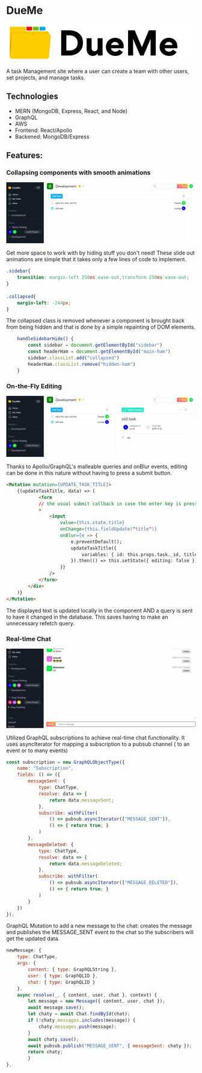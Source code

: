 # DueMe
![logo](client/public/images/icon-blk-smol.png)

A task Management site where a user can create a team with other users, set projects, and manage tasks.


<!-- ## Background and Overview
## Functionality and MVP
- [ ] User Auth
- [ ] Projects
- [ ] Teams
- [ ] Tasks
- [ ] Bonus: Chat
- [ ] Bonus: Calendar
- [ ] Bonus: File Upload -->

## Technologies
* MERN (MongoDB, Express, React, and Node)
* GraphQL
* AWS
* Frontend: React/Apollo
* Backened: MongoDB/Express

<!-- ## Group Members and Work Breakdown
Abby, Anoush, Brock, Carlos
### Day 1 - 2
* User Auth
* MongoDb Setup
* React Skeleton
* models (Teams, Users, Tasks, Projects)
* Home Page (splash)

### Day 3 - 5
* User Dashboard (sidebar)
    - tasks (add new, edit, delete, complete)
    - project/team (add new, edit, delete, complete)

### Day 5 - 7
* Chat
* Calendar
* File Upload


#### Bonus:
* Timeline
 -->

## Features:

### Collapsing components with smooth animations
![edit](client/public/videos/taskAni.gif)

Get more space to work with by hiding stuff you don't need! These slide out animations are simple that it takes only a few lines of code to implement.

```css
.sidebar{
    transition: margin-left 250ms ease-out,transform 250ms ease-out;
}

.collapsed{
    margin-left: -244px;
}

```

The collapsed class is removed whenever a component is brought back from being hidden and that is done by a simple repainting of DOM elements.

```javascript
    handleSidebarHide() {
        const sidebar = document.getElementById("sidebar")
        const headerHam = document.getElementById("main-ham")
        sidebar.classList.add("collapsed")
        headerHam.classList.remove("hidden-ham")
    }
```

### On-the-Fly Editing
![edit](client/public/videos/taskEdit.gif)

Thanks to Apollo/GraphQL's malleable queries and onBlur events, editing can be done in this nature without having to press a submit button. 


```html
<Mutation mutation={UPDATE_TASK_TITLE}>
    {(updateTaskTitle, data) => (
            <form
            // the usual submit callback in case the enter key is pressed
            >
                <input
                    value={this.state.title}
                    onChange={this.fieldUpdate("title")}
                    onBlur={e => {
                        e.preventDefault();
                        updateTaskTitle({
                            variables: { id: this.props.task._id, title: this.state.title }
                        }).then(() => this.setState({ editing: false }));
                    }}
                />
            </form>
        </div>
    )}
</Mutation>

```

The displayed text is updated locally in the component AND a query is sent to have it changed in the database. This saves having to make an unnecessary refetch query. 

### Real-time Chat
![edit](client/public/videos/chat.gif)

Utilized GraphQL subscriptions to achieve real-time chat functionality. It uses asyncIterator for mapping a subscription to a pubsub channel ( to an event or to many events)


```javascript
const subscription = new GraphQLObjectType({
    name: "Subscription",
    fields: () => ({
        messageSent: {
            type: ChatType,
            resolve: data => {
                return data.messageSent;
            },  
            subscribe: withFilter(
                () => pubsub.asyncIterator(["MESSAGE_SENT"]),
                () => { return true; } 
            )
        },
        messageDeleted: {
            type: ChatType,
            resolve: data => {
                return data.messageDeleted;
            },
            subscribe: withFilter(
                () => pubsub.asyncIterator(["MESSAGE_DELETED"]),
                () => { return true; }
            )
        }
    })
});

```

GraphQL Mutation to add a new message to the chat: creates the message and publishes the MESSAGE_SENT event to the chat so the subscribers will get the updated data.


```javascript
newMessage: {
    type: ChatType,
    args: {
        content: { type: GraphQLString },
        user: { type: GraphQLID },
        chat: { type: GraphQLID }
    },
    async resolve(_, { content, user, chat }, context) {
        let message = new Message({ content, user, chat });
        await message.save();
        let chaty = await Chat.findById(chat);
        if (!chaty.messages.includes(message)) {
            chaty.messages.push(message);
        }
        await chaty.save();
        await pubsub.publish("MESSAGE_SENT", { messageSent: chaty });
        return chaty;
        }
},

```